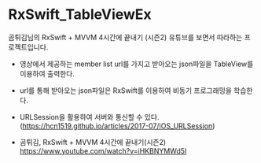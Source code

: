# RxSwift_TableViewEx

곰튀김님의 RxSwift + MVVM 4시간에 끝내기 (시즌2) 
유튜브를 보면서 따라하는 프로젝트입니다.

- 영상에서 제공하는 member list url를 가지고 
받아오는 json파일을 TableView를 이용하여 출력한다.

- url를 통해 받아오는 json파일은 RxSwift를 이용하여 비동기  프로그래밍을
학습한다.

- URLSession을 활용하여 서버와 통신할 수 있다.
  (https://hcn1519.github.io/articles/2017-07/iOS_URLSession)


- 곰튀김, RxSwift + MVVM 4시간에 끝내기(시즌2)
https://www.youtube.com/watch?v=iHKBNYMWd5I
